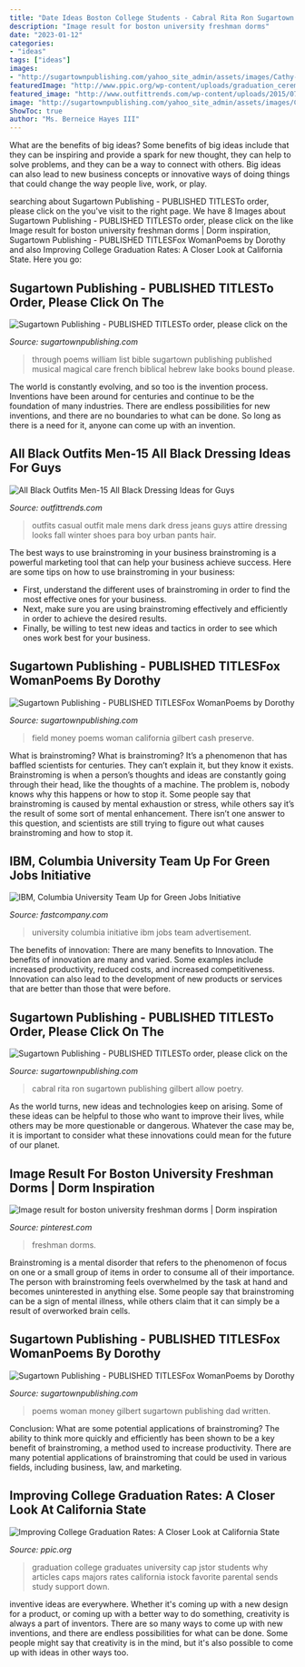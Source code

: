 ```yaml
---
title: "Date Ideas Boston College Students - Cabral Rita Ron Sugartown Publishing Gilbert Allow Poetry"
description: "Image result for boston university freshman dorms"
date: "2023-01-12"
categories:
- "ideas"
tags: ["ideas"]
images:
- "http://sugartownpublishing.com/yahoo_site_admin/assets/images/Cathy-Dana-cover_sm.89183628_std.jpg"
featuredImage: "http://www.ppic.org/wp-content/uploads/graduation_ceremony-caps-from-behind.jpg"
featured_image: "http://www.outfittrends.com/wp-content/uploads/2015/07/black-male-casual-outfit-.jpg"
image: "http://sugartownpublishing.com/yahoo_site_admin/assets/images/Cathy-Dana-cover_sm.89183628_std.jpg"
ShowToc: true
author: "Ms. Berneice Hayes III"
---
```



What are the benefits of big ideas?
Some benefits of big ideas include that they can be inspiring and provide a spark for new thought, they can help to solve problems, and they can be a way to connect with others. Big ideas can also lead to new business concepts or innovative ways of doing things that could change the way people live, work, or play.

	

		
searching about Sugartown Publishing - PUBLISHED TITLESTo order, please click on the you've visit to the right page. We have 8 Images about Sugartown Publishing - PUBLISHED TITLESTo order, please click on the like Image result for boston university freshman dorms | Dorm inspiration, Sugartown Publishing - PUBLISHED TITLESFox WomanPoems by Dorothy and also Improving College Graduation Rates: A Closer Look at California State. Here you go:
		
    
## Sugartown Publishing - PUBLISHED TITLESTo Order, Please Click On The

<img loading=lazy src="http://sugartownpublishing.com/yahoo_site_admin/assets/images/Bob_Coats_at_Lake_Tahoe3.338124218_std.jpg" onerror="this.onerror=null;this.src='https://tse4.mm.bing.net/th?id=OIP.lE4r4hAl89v1KtgKZ0PLDwHaJl&amp;pid=15.1';" alt="Sugartown Publishing - PUBLISHED TITLESTo order, please click on the">

_Source: sugartownpublishing.com_

>through poems william list bible sugartown publishing published musical magical care french biblical hebrew lake books bound please. 

	

The world is constantly evolving, and so too is the invention process. Inventions have been around for centuries and continue to be the foundation of many industries. There are endless possibilities for new inventions, and there are no boundaries to what can be done. So long as there is a need for it, anyone can come up with an invention.

    
## All Black Outfits Men-15 All Black Dressing Ideas For Guys

<img loading=lazy src="http://www.outfittrends.com/wp-content/uploads/2015/07/black-male-casual-outfit-.jpg" onerror="this.onerror=null;this.src='https://tse3.mm.bing.net/th?id=OIP.g04nrziATx1AQo4eNJonzAHaLG&amp;pid=15.1';" alt="All Black Outfits Men-15 All Black Dressing Ideas for Guys">

_Source: outfittrends.com_

>outfits casual outfit male mens dark dress jeans guys attire dressing looks fall winter shoes para boy urban pants hair. 

	

The best ways to use brainstroming in your business
brainstroming is a powerful marketing tool that can help your business achieve success. Here are some tips on how to use brainstroming in your business: 
- First, understand the different uses of brainstroming in order to find the most effective ones for your business. 
- Next, make sure you are using brainstroming effectively and efficiently in order to achieve the desired results. 
- Finally, be willing to test new ideas and tactics in order to see which ones work best for your business.

    
## Sugartown Publishing - PUBLISHED TITLESFox WomanPoems By Dorothy

<img loading=lazy src="http://sugartownpublishing.com/yahoo_site_admin/assets/images/Voices_from_the_Field_at_350_dpi.80123431_std.jpg" onerror="this.onerror=null;this.src='https://tse1.mm.bing.net/th?id=OIP.fjDD9v3ye_t8jggkGVyhbgHaLH&amp;pid=15.1';" alt="Sugartown Publishing - PUBLISHED TITLESFox WomanPoems by Dorothy">

_Source: sugartownpublishing.com_

>field money poems woman california gilbert cash preserve. 

	

What is brainstroming?
What is brainstroming? It’s a phenomenon that has baffled scientists for centuries. They can’t explain it, but they know it exists. Brainstroming is when a person’s thoughts and ideas are constantly going through their head, like the thoughts of a machine. The problem is, nobody knows why this happens or how to stop it. Some people say that brainstroming is caused by mental exhaustion or stress, while others say it’s the result of some sort of mental enhancement. There isn’t one answer to this question, and scientists are still trying to figure out what causes brainstroming and how to stop it.

    
## IBM, Columbia University Team Up For Green Jobs Initiative

<img loading=lazy src="https://images.fastcompany.com/upload/university_columbia.jpg" onerror="this.onerror=null;this.src='https://tse1.mm.bing.net/th?id=OIP.9a6KAriW-RpnhHW2mebKGwHaFj&amp;pid=15.1';" alt="IBM, Columbia University Team Up for Green Jobs Initiative">

_Source: fastcompany.com_

>university columbia initiative ibm jobs team advertisement. 

	

The benefits of innovation: There are many benefits to Innovation.
The benefits of innovation are many and varied. Some examples include increased productivity, reduced costs, and increased competitiveness. Innovation can also lead to the development of new products or services that are better than those that were before.

    
## Sugartown Publishing - PUBLISHED TITLESTo Order, Please Click On The

<img loading=lazy src="http://sugartownpublishing.com/yahoo_site_admin/assets/images/1b_Author_photo_Ron_Cabral.63113149_std.jpg" onerror="this.onerror=null;this.src='https://tse3.mm.bing.net/th?id=OIP.KPuxpa3iDx0h8TYj5KzAhQAAAA&amp;pid=15.1';" alt="Sugartown Publishing - PUBLISHED TITLESTo order, please click on the">

_Source: sugartownpublishing.com_

>cabral rita ron sugartown publishing gilbert allow poetry. 

	

As the world turns, new ideas and technologies keep on arising. Some of these ideas can be helpful to those who want to improve their lives, while others may be more questionable or dangerous. Whatever the case may be, it is important to consider what these innovations could mean for the future of our planet.

    
## Image Result For Boston University Freshman Dorms | Dorm Inspiration

<img loading=lazy src="https://i.pinimg.com/736x/81/91/a5/8191a5792f9e53a800cf45e6c990eaa6.jpg" onerror="this.onerror=null;this.src='https://tse2.mm.bing.net/th?id=OIP.fJ1-x69anx1I02AQSObktgHaFj&amp;pid=15.1';" alt="Image result for boston university freshman dorms | Dorm inspiration">

_Source: pinterest.com_

>freshman dorms. 

	

Brainstroming is a mental disorder that refers to the phenomenon of focus on one or a small group of items in order to consume all of their importance. The person with brainstroming feels overwhelmed by the task at hand and becomes uninterested in anything else. Some people say that brainstroming can be a sign of mental illness, while others claim that it can simply be a result of overworked brain cells.

    
## Sugartown Publishing - PUBLISHED TITLESFox WomanPoems By Dorothy

<img loading=lazy src="http://sugartownpublishing.com/yahoo_site_admin/assets/images/Cathy-Dana-cover_sm.89183628_std.jpg" onerror="this.onerror=null;this.src='https://tse3.mm.bing.net/th?id=OIP.31-AppI3G-nZ9WYDicoiEwAAAA&amp;pid=15.1';" alt="Sugartown Publishing - PUBLISHED TITLESFox WomanPoems by Dorothy">

_Source: sugartownpublishing.com_

>poems woman money gilbert sugartown publishing dad written. 

	

Conclusion: What are some potential applications of brainstroming?
The ability to think more quickly and efficiently has been shown to be a key benefit of brainstroming, a method used to increase productivity. There are many potential applications of brainstroming that could be used in various fields, including business, law, and marketing.

    
## Improving College Graduation Rates: A Closer Look At California State

<img loading=lazy src="http://www.ppic.org/wp-content/uploads/graduation_ceremony-caps-from-behind.jpg" onerror="this.onerror=null;this.src='https://tse2.mm.bing.net/th?id=OIP.OEvXH_YfBuexNs86io_Z2gHaE4&amp;pid=15.1';" alt="Improving College Graduation Rates: A Closer Look at California State">

_Source: ppic.org_

>graduation college graduates university cap jstor students why articles caps majors rates california istock favorite parental sends study support down. 

	

inventive ideas are everywhere. Whether it's coming up with a new design for a product, or coming up with a better way to do something, creativity is always a part of inventors. There are so many ways to come up with new inventions, and there are endless possibilities for what can be done. Some people might say that creativity is in the mind, but it's also possible to come up with ideas in other ways too.

